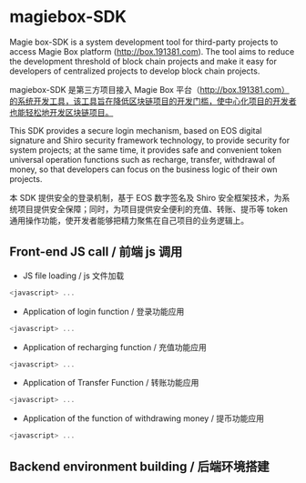 # magiebox-SDK 

Magie box-SDK is a system development tool for third-party projects to access Magie Box platform (http://box.191381.com). The tool aims to reduce the development threshold of block chain projects and make it easy for developers of centralized projects to develop block chain projects.

magiebox-SDK 是第三方项目接入 Magie Box 平台（http://box.191381.com）的系统开发工具，该工具旨在降低区块链项目的开发门槛，使中心化项目的开发者也能轻松地开发区块链项目。

This SDK provides a secure login mechanism, based on EOS digital signature and Shiro security framework technology, to provide security for system projects; at the same time, it provides safe and convenient token universal operation functions such as recharge, transfer, withdrawal of money, so that developers can focus on the business logic of their own projects.

本 SDK 提供安全的登录机制，基于 EOS 数字签名及 Shiro 安全框架技术，为系统项目提供安全保障；同时，为项目提供安全便利的充值、转账、提币等 token 通用操作功能，使开发者能够把精力聚焦在自己项目的业务逻辑上。

## Front-end JS call / 前端 js 调用
* JS file loading / js 文件加载
```js
<javascript> ...
```
* Application of login function / 登录功能应用
```js
<javascript> ...
```
* Application of recharging function / 充值功能应用
```js
<javascript> ...
```
* Application of Transfer Function / 转账功能应用
```js
<javascript> ...
```
* Application of the function of withdrawing money / 提币功能应用
```js
<javascript> ...
```
## Backend environment building / 后端环境搭建